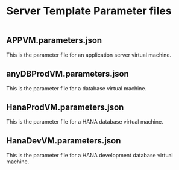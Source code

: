 # **Server Template Parameter files**

```json

```

## **APPVM.parameters.json**

This is the parameter file for an application server virtual machine.

## **anyDBProdVM.parameters.json**

This is the parameter file for a database virtual machine.

## **HanaProdVM.parameters.json**

This is the parameter file for a HANA database virtual machine.

## **HanaDevVM.parameters.json**

This is the parameter file for a HANA development database virtual machine.
